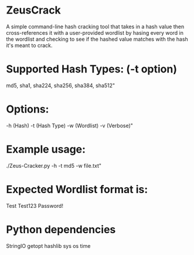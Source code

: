 # ZeusCrack
A simple command-line hash cracking tool that takes in a hash value then cross-references it with a user-provided wordlist by hasing every word in the wordlist and checking to see if the hashed value matches with the hash it's meant to crack.

# Supported Hash Types: (-t option)
md5, sha1, sha224, sha256, sha384, sha512"

# Options: 
-h (Hash) -t (Hash Type) -w (Wordlist) -v (Verbose)"

# Example usage: 
./Zeus-Cracker.py -h <hash> -t md5 -w file.txt"
  
# Expected Wordlist format is:
  Test
  Test123
  Password!
  
# Python dependencies
  StringIO
  getopt
  hashlib
  sys
  os
  time
